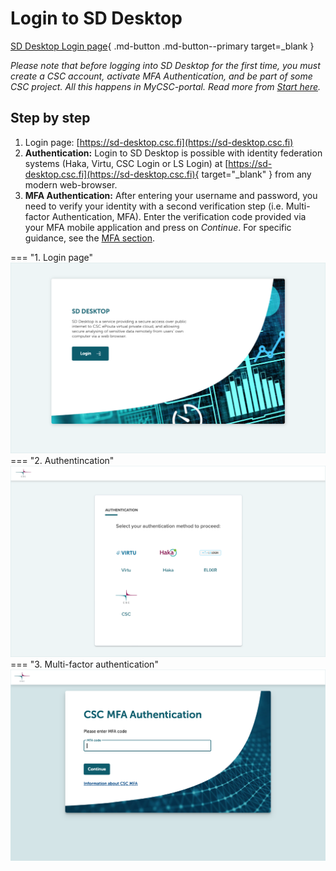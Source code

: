 # Login to SD Desktop

[SD Desktop Login page](https://sd-desktop.csc.fi){ .md-button .md-button--primary target=_blank }

*Please note that before logging into SD Desktop for the first time, you must create a CSC account, activate MFA Authentication, and be part of some CSC project. All this happens in MyCSC-portal. Read more from [Start here](./sd-access.md#how-to-access-sd-connect-and-sd-desktop-for-storing-sharing-or-analyzing-sensitive-research-data).*

## Step by step

1. Login page: [https://sd-desktop.csc.fi](https://sd-desktop.csc.fi)
2. **Authentication:** Login to SD Desktop is possible with identity federation systems (Haka, Virtu, CSC Login or LS Login) at
[https://sd-desktop.csc.fi](https://sd-desktop.csc.fi){ target="_blank" } from any modern web-browser.
3. **MFA Authentication:** After entering your username and password, you need to verify your identity with a second verification step (i.e. Multi-factor Authentication, MFA). Enter the verification code provided via your MFA mobile application and press on _Continue_. For specific guidance, see the [MFA section](../../accounts/mfa.md).


=== "1. Login page"
    ![SD Dekstop Login page](images/desktop/Desktop_LogInPage.png)
=== "2. Authentincation"
    ![Identification method](images/desktop/Desktop_authentication.png)
=== "3. Multi-factor authentication"
    ![Multi-factor Authentication](images/desktop/Desktop_MFA.png)


